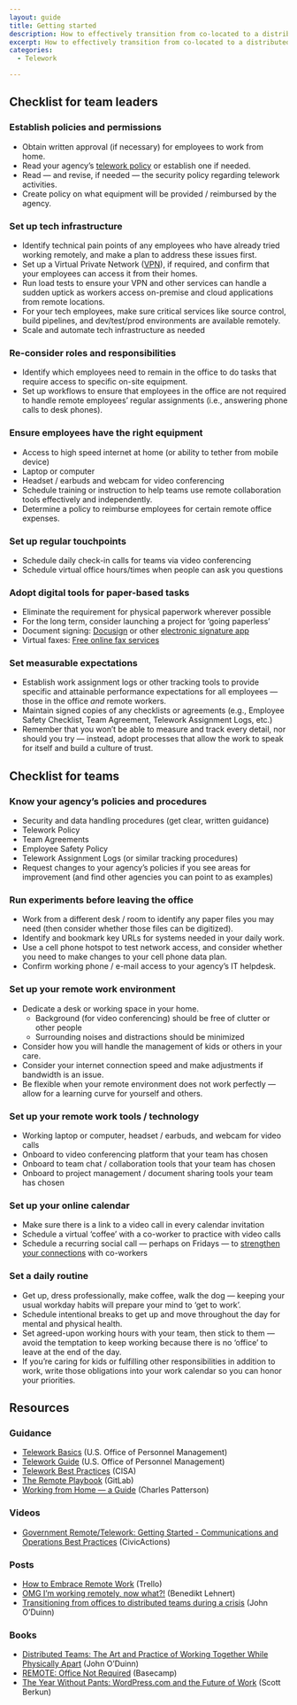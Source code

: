 ```yaml
---
layout: guide
title: Getting started
description: How to effectively transition from co-located to a distributed team.
excerpt: How to effectively transition from co-located to a distributed team.
categories:
  - Telework

---
```


## Checklist for team leaders

### Establish policies and permissions

* Obtain written approval (if necessary) for employees to work from home.
* Read your agency’s [telework policy](https://www.businessnewsdaily.com/7749-create-telecommuting-policy.html) or establish one if needed.
* Read — and revise, if needed — the security policy regarding telework activities.
* Create policy on what equipment will be provided / reimbursed by the agency.

### Set up tech infrastructure

* Identify technical pain points of any employees who have already tried working remotely, and make a plan to address these issues first.
* Set up a Virtual Private Network ([VPN](https://www.howtogeek.com/133680/htg-explains-what-is-a-vpn/)), if required, and confirm that your employees can access it from their homes.
* Run load tests to ensure your VPN and other services can handle a sudden uptick as workers access on-premise and cloud applications from remote locations.
* For your tech employees, make sure critical services like source control, build pipelines, and dev/test/prod environments are available remotely.
* Scale and automate tech infrastructure as needed

### Re-consider roles and responsibilities

* Identify which employees need to remain in the office to do tasks that require access to specific on-site equipment.
* Set up workflows to ensure that employees in the office are not required to handle remote employees’ regular assignments (i.e., answering phone calls to desk phones).

### Ensure employees have the right equipment

* Access to high speed internet at home (or ability to tether from mobile device)
* Laptop or computer
* Headset / earbuds and webcam for video conferencing
* Schedule training or instruction to help teams use remote collaboration tools effectively and independently.
* Determine a policy to reimburse employees for certain remote office expenses.

### Set up regular touchpoints

* Schedule daily check-in calls for teams via video conferencing
* Schedule virtual office hours/times when people can ask you questions

### Adopt digital tools for paper-based tasks

* Eliminate the requirement for physical paperwork wherever possible
* For the long term, consider launching a project for ‘going paperless’
* Document signing: [Docusign](https://www.docusign.com/) or other [electronic signature app](https://blog.quoteroller.com/docusign-competitors-and-alternatives/)
* Virtual faxes: [Free online fax services](https://www.lifewire.com/free-fax-services-2378048)

### Set measurable expectations

* Establish work assignment logs or other tracking tools to provide specific and attainable performance expectations for all employees — those in the office *and* remote workers.
* Maintain signed copies of any checklists or agreements (e.g., Employee Safety Checklist, Team Agreement, Telework Assignment Logs, etc.)
* Remember that you won’t be able to measure and track every detail, nor should you try — instead, adopt processes that allow the work to speak for itself and build a culture of trust. 

## Checklist for teams

### Know your agency’s policies and procedures

* Security and data handling procedures (get clear, written guidance)
* Telework Policy
* Team Agreements
* Employee Safety Policy
* Telework Assignment Logs (or similar tracking procedures)
* Request changes to your agency’s policies if you see areas for improvement (and find other agencies you can point to as examples)

### Run experiments before leaving the office

* Work from a different desk / room to identify any paper files you may need (then consider whether those files can be digitized).
* Identify and bookmark key URLs for systems needed in your daily work.
* Use a cell phone hotspot to test network access, and consider whether you need to make changes to your cell phone data plan.
* Confirm working phone / e-mail access to your agency’s IT helpdesk.

### Set up your remote work environment

* Dedicate a desk or working space in your home.
    * Background (for video conferencing) should be free of clutter or other people
    * Surrounding noises and distractions should be minimized
* Consider how you will handle the management of kids or others in your care.
* Consider your internet connection speed and make adjustments if bandwidth is an issue.
* Be flexible when your remote environment does not work perfectly — allow for a learning curve for yourself and others.

### Set up your remote work tools / technology

* Working laptop or computer, headset / earbuds, and webcam for video calls
* Onboard to video conferencing platform that your team has chosen
* Onboard to team chat / collaboration tools that your team has chosen
* Onboard to project management / document sharing tools your team has chosen

### Set up your online calendar

* Make sure there is a link to a video call in every calendar invitation
* Schedule a virtual ‘coffee’ with a co-worker to practice with video calls
* Schedule a recurring social call — perhaps on Fridays — to [strengthen your connections](https://distributedgov.com/guide/communications#foster-human-relationships) with co-workers

### Set a daily routine

* Get up, dress professionally, make coffee, walk the dog — keeping your usual workday habits will prepare your mind to ‘get to work’.
* Schedule intentional breaks to get up and move throughout the day for mental and physical health.
* Set agreed-upon working hours with your team, then stick to them — avoid the temptation to keep working because there is no ‘office’ to leave at the end of the day.
* If you’re caring for kids or fulfilling other responsibilities in addition to work, write those obligations into your work calendar so you can honor your priorities.

## Resources

### Guidance

* [Telework Basics](https://www.telework.gov/federal-community/telework-employees/telework-basics/) (U.S. Office of Personnel Management)
* [Telework Guide](https://www.telework.gov/guidance-legislation/telework-guidance/telework-guide/) (U.S. Office of Personnel Management)
* [Telework Best Practices](https://www.cisa.gov/sites/default/files/publications/Telework_Guide_with_NSA_and_DHS_CISA.pdf) (CISA)
* [The Remote Playbook](https://about.gitlab.com/resources/downloads/ebook-remote-playbook.pdf) (GitLab)
* [Working from Home — a Guide](https://medium.com/@charlespattson/working-from-home-a-guide-1c30321cd399) (Charles Patterson)

### Videos

* [Government Remote/Telework: Getting Started - Communications and Operations Best Practices](https://vimeo.com/401528689) (CivicActions)

### Posts

* [How to Embrace Remote Work](https://info.trello.com/hubfs/How_To_Embrace_Remote_Work_Trello_Ultimate_Guide.pdf) (Trello)
* [OMG I’m working remotely, now what?!](https://benediktlehnert.github.io/) (Benedikt Lehnert)
* [Transitioning from offices to distributed teams during a crisis](https://oduinn.com/2020/03/03/transitioning-from-offices-to-distributed-teams/) (John O’Duinn)

### Books

* [Distributed Teams: The Art and Practice of Working Together While Physically Apart](https://www.amzn.com/1732254907) (John O’Duinn)
* [REMOTE: Office Not Required](https://basecamp.com/books/remote) (Basecamp)
* [The Year Without Pants: WordPress.com and the Future of Work](https://scottberkun.com/yearwithoutpants/) (Scott Berkun)
